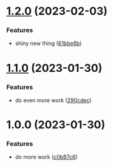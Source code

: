 # [1.2.0](https://github.com/hexsorcerer/example-github-actions-nuget/compare/v1.1.0...v1.2.0) (2023-02-03)


### Features

* shiny new thing ([61bbe6b](https://github.com/hexsorcerer/example-github-actions-nuget/commit/61bbe6bb0a1b69c8c7d138ce674149a6f90a035d))

# [1.1.0](https://github.com/hexsorcerer/example-github-actions-nuget/compare/v1.0.0...v1.1.0) (2023-01-30)


### Features

* do even more work ([290cdec](https://github.com/hexsorcerer/example-github-actions-nuget/commit/290cdec28f9261634344b27e61fa58625987c09b))

# 1.0.0 (2023-01-30)


### Features

* do more work ([c0b87c6](https://github.com/hexsorcerer/example-github-actions-nuget/commit/c0b87c6bd1aa92bd516a9f59049c08b6de69c0d1))
